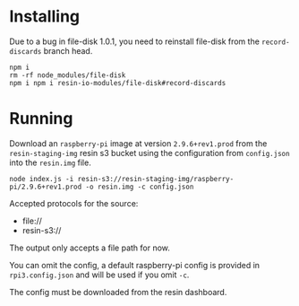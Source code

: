 Installing
==========

Due to a bug in file-disk 1.0.1, you need to reinstall file-disk from the `record-discards` branch head.

```
npm i
rm -rf node_modules/file-disk
npm i npm i resin-io-modules/file-disk#record-discards
```

Running
=======

Download an `raspberry-pi` image at version `2.9.6+rev1.prod` from the `resin-staging-img` resin s3 bucket
using the configuration from `config.json` into the `resin.img` file.

`node index.js -i resin-s3://resin-staging-img/raspberry-pi/2.9.6+rev1.prod -o resin.img -c config.json`

Accepted protocols for the source:
 * file://
 * resin-s3://

The output only accepts a file path for now.

You can omit the config, a default raspberry-pi config is provided in `rpi3.config.json` and will be used if you omit `-c`.

The config must be downloaded from the resin dashboard.
